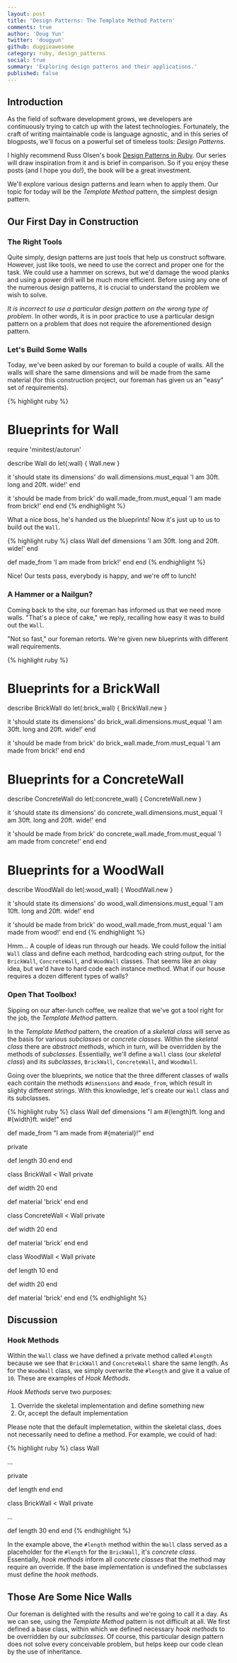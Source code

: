 ```yaml
---
layout: post
title: 'Design Patterns: The Template Method Pattern'
comments: true
author: 'Doug Yun'
twitter: 'dougyun'
github: duggieawesome
category: ruby, design_patterns
social: true
summary: 'Exploring design patterns and their applications.'
published: false
---
```

## Introduction

As the field of software development grows, we developers are
continuously trying to catch up with the latest technologies.
Fortunately, the craft of writing maintainable code is language
agnostic, and in this series of blogposts, we'll focus on a powerful set of
timeless tools: *Design Patterns*.

I highly recommend Russ Olsen's book [Design
Patterns in Ruby](http://designpatternsinruby.com/). Our series
will draw inspiration from it and is brief in comparison. So if you
enjoy these posts (and I hope you do!), the book will be a great
investment.

We'll explore various design patterns and learn
when to apply them. Our topic for today will be the *Template Method*
pattern, the simplest design pattern.

## Our First Day in Construction

### The Right Tools

Quite simply, design patterns are just tools that help us construct software. However,
just like tools, we need to use the correct and proper one for the task. We
could use a hammer on screws, but we'd damage the wood planks and using a
power drill will be much more efficient. Before using any one of the numerous design patterns, it is
crucial to understand the problem we wish to solve.

*It is incorrect to use a particular design pattern on the wrong
type of problem*. In other words, it is in poor practice to use a
particular design pattern on a problem that does not require the
aforementioned design pattern.

### Let's Build Some Walls

Today, we've been asked by our foreman to build a couple of walls. All
the walls will share the same dimensions and will be made from the same
material (for this construction project, our foreman has given us an
"easy" set of requirements).

{% highlight ruby %}
# Blueprints for Wall
require 'minitest/autorun'

describe Wall do
  let(:wall) { Wall.new }

  it 'should state its dimensions' do
    wall.dimensions.must_equal 'I am 30ft. long and 20ft. wide!'
  end

  it 'should be made from brick' do
    wall.made_from.must_equal 'I am made from brick!'
  end
end
{% endhighlight %}

What a nice boss, he's handed us the blueprints!
Now it's just up to us to build out the `Wall`.

{% highlight ruby %}
class Wall
  def dimensions
    'I am 30ft. long and 20ft. wide!'
  end

  def made_from
    'I am made from brick!'
  end
end
{% endhighlight %}

Nice! Our tests pass, everybody is happy, and we're off to lunch!

### A Hammer or a Nailgun?

Coming back to the site, our foreman has informed us that we need more
walls. "That's a piece of cake," we reply, recalling how easy it was to
build out the `Wall`.

"Not so fast," our foreman retorts. We're given new blueprints with
different wall requirements.

{% highlight ruby %}
# Blueprints for a BrickWall
describe BrickWall do
  let(:brick_wall) { BrickWall.new }

  it 'should state its dimensions' do
    brick_wall.dimensions.must_equal 'I am 30ft. long and 20ft. wide!'
  end

  it 'should be made from brick' do
    brick_wall.made_from.must_equal 'I am made from brick!'
  end
end

# Blueprints for a ConcreteWall
describe ConcreteWall do
  let(:concrete_wall) { ConcreteWall.new }

  it 'should state its dimensions' do
    concrete_wall.dimensions.must_equal 'I am 30ft. long and 20ft. wide!'
  end

  it 'should be made from brick' do
    concrete_wall.made_from.must_equal 'I am made from concrete!'
  end
end

# Blueprints for a WoodWall
describe WoodWall do
  let(:wood_wall) { WoodWall.new }

  it 'should state its dimensions' do
    wood_wall.dimensions.must_equal 'I am 10ft. long and 20ft. wide!'
  end

  it 'should be made from brick' do
    wood_wall.made_from.must_equal 'I am made from wood!'
  end
end
{% endhighlight %}

Hmm... A couple of ideas run through our heads. We could follow the initial `Wall` class and
define each method, hardcoding each string output, for the `BrickWall`, `ConcreteWall`, and `WoodWall`
classes. That seems like an okay idea, but we'd have to hard code each
instance method. What if our house requires a dozen different types of walls?

### Open That Toolbox!

Sipping on our after-lunch coffee, we realize that we've got a tool right
for the job, the *Template Method* pattern.

In the *Template Method* pattern, the creation of a *skeletal class* will
serve as the basis for various *subclasses* or *concrete classes*. Within the *skeletal class*
there are *abstract methods*, which in turn, will be overridden by the
methods of *subclasses*. Essentially, we'll define a `Wall` class (our
*skeletal class*) and its *subclasses*, `BrickWall`, `ConcreteWall`, and
`WoodWall`.

Going over the blueprints, we notice that the three different classes of
walls each contain the methods `#dimensions` and `#made_from`, which
result in slighty different strings. With this knowledge, let's
create our `Wall` class and its subclasses.

{% highlight ruby %}
class Wall
  def dimensions
    "I am #{length}ft. long and #{width}ft. wide!"
  end

  def made_from
    "I am made from #{material}!"
  end

  private

  def length
    30
  end
end

class BrickWall < Wall
  private

  def width
    20
  end

  def material
    'brick'
  end
end

class ConcreteWall < Wall
  private

  def width
    20
  end

  def material
    'brick'
  end
end

class WoodWall < Wall
  private

  def length
    10
  end

  def width
    20
  end

  def material
    'brick'
  end
end
{% endhighlight %}

## Discussion

### Hook Methods

Within the `Wall` class we have defined a private method called `#length`
because we see that `BrickWall` and `ConcreteWall` share the same
length. As for the `WoodWall` class, we simply overwrite the `#length`
and give it a value of `10`. These are examples of *Hook Methods*.

*Hook Methods* serve two purposes:

1. Override the skeletal implementation and define something new
2. Or, accept the default implementation

Please note that the default implemetation, within the skeletal class, does
not necessarily need to define a method. For example, we could of had:

{% highlight ruby %}
class Wall

  ...

  private

  def length
  end
end

class BrickWall < Wall
  private

  ...

  def length
    30
  end
end
{% endhighlight %}

In the example above, the `#length` method within the `Wall` class
served as a placeholder for the `#length` for the `BrickWall`, it's
*concrete class*. Essentially, *hook methods* inform all *concrete
classes* that the method may require an override. If the base
implementation is undefined the subclasses must define the *hook
methods*.

## Those Are Some Nice Walls

Our foreman is delighted with the results and we're going to call it a
day. As we can see, using the *Template Method* pattern is not difficult
at all. We first defined a base class, within which we defined necessary
*hook methods* to be overridden by our *subclasses*. Of course, this
particular design pattern does not solve every conceivable problem, but
helps keep our code clean by the use of inheritance.

